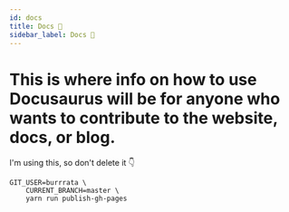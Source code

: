```yaml
---
id: docs 
title: Docs 🦕
sidebar_label: Docs 🦕  
---
```


# This is where info on how to use Docusaurus will be for anyone who wants to contribute to the website, docs, or blog.

I'm using this, so don't delete it 👇

	GIT_USER=burrrata \
		CURRENT_BRANCH=master \
		yarn run publish-gh-pages
